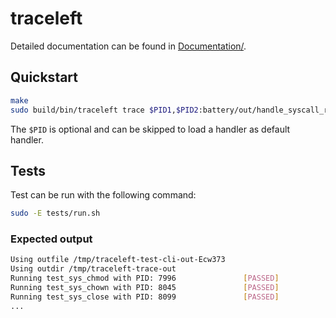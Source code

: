# traceleft

Detailed documentation can be found in [Documentation/](Documentation/).

## Quickstart

```bash
make
sudo build/bin/traceleft trace $PID1,$PID2:battery/out/handle_syscall_read.bpf $PID3:battery/out/handle_syscall_chown.bpf
```

The `$PID` is optional and can be skipped to load a handler as default handler.


## Tests

Test can be run with the following command:


```bash
sudo -E tests/run.sh
```

### Expected output

```bash
Using outfile /tmp/traceleft-test-cli-out-Ecw373
Using outdir /tmp/traceleft-trace-out
Running test_sys_chmod with PID: 7996               [PASSED]
Running test_sys_chown with PID: 8045               [PASSED]
Running test_sys_close with PID: 8099               [PASSED]
...
```
